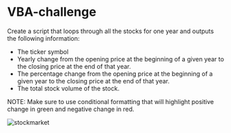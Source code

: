 # VBA-challenge
Create a script that loops through all the stocks for one year and outputs the following information:
- The ticker symbol
- Yearly change from the opening price at the beginning of a given year to the closing price at the end of that year.
- The percentage change from the opening price at the beginning of a given year to the closing price at the end of that year.
- The total stock volume of the stock.

NOTE: Make sure to use conditional formatting that will highlight positive change in green and negative change in red.

![stockmarket](https://user-images.githubusercontent.com/100399092/202356430-06b4d1f1-8a5f-402d-bf3d-b4ae0d9b7da2.jpg)

